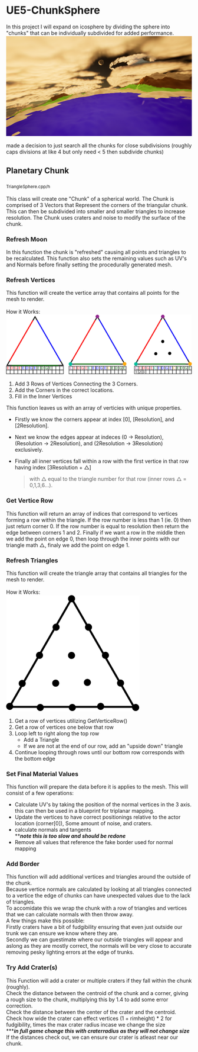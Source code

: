 # UE5-ChunkSphere
In this project I will expand on icosphere by dividing the sphere into "chunks" that can be individually subdivided for added performance.
![Planet And Moon With Distance from Water Colored](https://github.com/gilchristb78/UE5-ChunkSphere/blob/main/MoonCapture/PlanetAndMoonWaterDistColors.PNG)

made a decision to just search all the chunks for close subdivisions (roughly caps divisions at like 4 but only need < 5 then subdivide chunks)

## Planetary Chunk
<sub> TriangleSphere.cpp/h </sub><br><br>
This class will create one "Chunk" of a spherical world. The Chunk is comprised of 3 Vectors that Represent the corners of the triangular chunk. This can then be subdivided into smaller and smaller triangles to increase resolution. The Chunk uses craters and noise to modify the surface of the chunk. 


### Refresh Moon
In this function the chunk is "refreshed" causing all points and triangles to be recalculated. This function also sets the remaining values such as UV's and Normals before finally setting the procedurally generated mesh.

### Refresh Vertices
This function will create the vertice array that contains all points for the mesh to render.
<br><br>
How it Works:
![How the Sausage is Made](https://github.com/gilchristb78/UE5-ChunkSphere/blob/main/MoonCapture/TrianglesAndArrays.png)
1. Add 3 Rows of Vertices Connecting the 3 Corners.
2. Add the Corners in the correct locations.
3. Fill in the Inner Vertices

This function leaves us with an array of verticies with unique properties.<br> 
- Firstly we know the corners appear at index [0], [Resolution], and [2Resolution].<br>
- Next we know the edges appear at indeces (0 -> Resolution), (Resolution -> 2Resolution), and (2Resolution -> 3Resolution) exclusively.<br>
- Finally all inner vertices fall within a row with the first vertice in that row having index [3Resolution + △]

     > with △ equal to the triangle number for that row (inner rows △ = 0,1,3,6...).

### Get Vertice Row
This function will return an array of indices that correspond to vertices forming a row within the triangle. If the row number is less than 1 (ie. 0) then just return corner 0. If the row number is equal to resolution then return the edge between corners 1 and 2. Finally if we want a row in the middle then we add the point on edge 0, then loop through the inner points with our triangle math △, finaly we add the point on edge 1.

### Refresh Triangles
This function will create the triangle array that contains all triangles for the mesh to render. 
<br><br>
How it Works: <br>
![Triangle animation](https://github.com/gilchristb78/UE5-ChunkSphere/blob/main/MoonCapture/TrianglesLoop.gif)

1. Get a row of vertices utilizing GetVerticeRow()
2. Get a row of vertices one below that row
3. Loop left to right along the top row
     -  Add a Triangle
     -  If we are not at the end of our row, add an "upside down" triangle
4. Continue looping through rows until our bottom row corresponds with the bottom edge

### Set Final Material Values

This function will prepare the data before it is applies to the mesh. This will consist of a few operations:
- Calculate UV's by taking the position of the normal vertices in the 3 axis. this can then be used in a blueprint for triplanar mapping.
- Update the vertices to have correct positionings relative to the actor location (corner[0]), Some amount of noise, and craters.
- calculate normals and tangents <br>*****note this is too slow and should be redone***
- Remove all values that reference the fake border used for normal mapping

### Add Border
This function will add additional vertices and triangles around the outside of the chunk. <br>
Because vertice normals are calculated by looking at all triangles connected to a vertice the edge of chunks can have unexpected values due to the lack of triangles. <br>
To accomidate this we wrap the chunk with a row of triangles and vertices that we can calculate normals with then throw away. <br>
A few things make this possible: <br> 
Firstly craters have a bit of fudgibility ensuring that even just outside our trunk we can ensure we know where they are.<br>
Secondly we can guestimate where our outside triangles will appear and aslong as they are mostly correct, the normals will be very close to accurate removing pesky lighting errors at the edge of trunks.

### Try Add Crater(s)

This Function will add a crater or multiple craters if they fall within the chunk (roughly). <br>
Check the distance between the centroid of the chunk and a corner, giving a rough size to the chunk, multiplying this by 1.4 to add some error correction. <br>
Check the distance between the center of the crater and the centroid. <br>
Check how wide the crater can effect vertices (1 + rimheight) * 2 for fudgibility, times the max crater radius incase we change the size <br>******in full game change this with craterradius as they will not change size*** <br>
If the distances check out, we can ensure our crater is atleast near our chunk.
